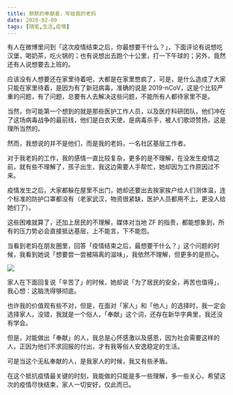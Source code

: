 ```yaml
---
title: 默默的奉献者，写给我的老妈
date: 2020-02-09
tags: [随笔,生活,疫情]
---
```


有人在微博里问到「这次疫情结束之后，你最想要干什么？」，下面评论有说想吃汉堡，喝奶茶，吃火锅的；也有说想出去跑个十公里，打一下午球的；另外，竟然还有人说想要去上班的。

应该没有人想要还在家里待着吧，大都是在家里憋疯了，可是，是什么造成了大家只能在家里待着，是因为有了新冠病毒，准确的说是 2019-nCoV，这是个比较严重的问题，有了问题，总要有人去解决这些问题，不能所有人都待家里不是。

当然，你可能第一个想到的就是那些医护工作人员，以及医疗科研团队，他们冲在了这场病毒战争的最前线，他们是白衣天使，是病毒杀手，被人们歌颂赞扬，这是理所当然的。

然而，我想说的并不是他们，而是我的老妈，一名社区基层工作者。

对于我老妈的工作，我的感情一直比较复杂，更多的是不理解，在没发生疫情之前，就有些不理解了，孩子出生，我这边需要人手帮忙，她却因为工作原因过不来。

疫情发生之后，大家都躲在屋里不出门，她却还要出去挨家挨户给人们测体温，连个标准的防护口罩都没有（老家武汉，物资很紧缺，医护人员都用不上，更没人给她们了）。

这些困难就算了，还加上居民的不理解，媒体对当地 ZF 的指责，都能想象到，所有的压力势必会直接抵达基层，上不能言，下不能怨。

当看到老妈在朋友圈里，回答「疫情结束之后，最想要干什么？」这个问题的时候，我看到她说「想要尝一尝被隔离的滋味」，我依然不理解，但更多的是担心。

![](/image/about_life/IMG_4871.jpg)

家人在下面回复说「辛苦了」的时候，她却说「为了居民的安全，再苦也值得」，我心想：这脑洗得够彻底。

也许我的价值观有些不对，但是，在面对「家人」和「他人」的选择时，我一定会选择家人，没错，我就是一个俗人，「奉献」这个词，还存在新华字典里，我还没有学会。

但是，对能做出「奉献」的人，我总是心怀感激以及感恩，因为社会需要这样的人，正因为他们不求回报的付出，才有我等俗人安逸稳定的生活。

可是当这个无私奉献的人，是我家人的时候，我又有些矛盾。

在这个抵抗疫情最关键的时刻，我能做的只能是多一些理解，多一些关心，希望这次的疫情尽快结束，家人一切安好，仅此而已。

